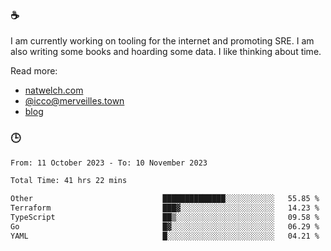 ### ☕

I am currently working on tooling for the internet and promoting SRE. I am also writing some books and hoarding some data. I like thinking about time. 

Read more:

 - [natwelch.com](https://natwelch.com)
 - [@icco@merveilles.town](https://merveilles.town/@icco)
 - [blog](https://writing.natwelch.com)

### 🕒

<!--START_SECTION:waka-->

```txt
From: 11 October 2023 - To: 10 November 2023

Total Time: 41 hrs 22 mins

Other                             ██████████████░░░░░░░░░░░   55.85 %
Terraform                         ███▓░░░░░░░░░░░░░░░░░░░░░   14.23 %
TypeScript                        ██▒░░░░░░░░░░░░░░░░░░░░░░   09.58 %
Go                                █▓░░░░░░░░░░░░░░░░░░░░░░░   06.29 %
YAML                              █░░░░░░░░░░░░░░░░░░░░░░░░   04.21 %
```

<!--END_SECTION:waka-->

